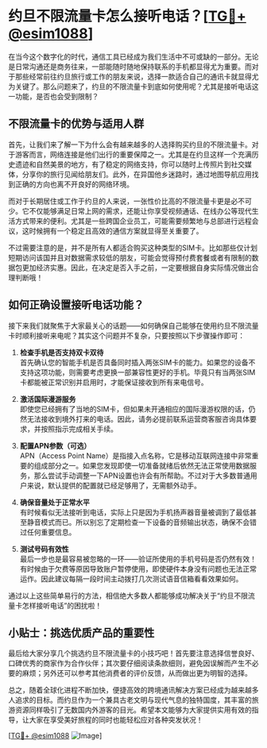 # 约旦不限流量卡怎么接听电话？[[TG💪+ @esim1088](https://t.me/s/esim1088)]

在当今这个数字化的时代，通信工具已经成为我们生活中不可或缺的一部分。无论是日常沟通还是商务往来，一部能随时随地保持联系的手机都显得尤为重要。而对于那些经常前往约旦旅行或工作的朋友来说，选择一款适合自己的通讯卡就显得尤为关键了。那么问题来了，约旦的不限流量卡到底如何使用呢？尤其是接听电话这一功能，是否也会受到限制？

## 不限流量卡的优势与适用人群

首先，让我们来了解一下为什么会有越来越多的人选择购买约旦的不限流量卡。对于游客而言，网络连接是他们出行的重要保障之一。尤其是在约旦这样一个充满历史遗迹和自然美景的地方，有了稳定的网络支持，你可以随时上传照片到社交媒体，分享你的旅行见闻给朋友们。此外，在异国他乡迷路时，通过地图导航应用找到正确的方向也离不开良好的网络环境。

而对于长期居住或工作于约旦的人来说，一张性价比高的不限流量卡更是必不可少。它不仅能够满足日常上网的需求，还能让你享受视频通话、在线办公等现代生活方式带来的便利。尤其是一些跨国企业员工，可能需要频繁地与总部进行远程会议，这时候拥有一个稳定且高效的通信方案就显得至关重要了。

不过需要注意的是，并不是所有人都适合购买这种类型的SIM卡。比如那些仅计划短期访问该国并且对数据需求较低的朋友，可能会觉得预付费套餐或者有限制的数据包更加经济实惠。因此，在决定是否入手之前，一定要根据自身实际情况做出合理判断哦！

## 如何正确设置接听电话功能？

接下来我们就聚焦于大家最关心的话题——如何确保自己能够在使用约旦不限流量卡时顺利接听来电呢？其实这个问题并不复杂，只要按照以下步骤操作即可：

1. **检查手机是否支持双卡双待**  
   首先确认您的智能手机是否具备同时插入两张SIM卡的能力。如果您的设备不支持这项功能，则需要考虑更换一部兼容性更好的手机。毕竟只有当两张SIM卡都能被正常识别并启用时，才能保证接收到所有来电信号。

2. **激活国际漫游服务**  
   即使您已经拥有了当地的SIM卡，但如果未开通相应的国际漫游权限的话，仍然无法接收到境外打来的电话。因此，请务必提前联系运营商客服咨询具体要求，并按照指示完成相关手续。

3. **配置APN参数（可选）**  
   APN（Access Point Name）是指接入点名称，它是移动互联网连接中非常重要的组成部分之一。如果您发现即使一切准备就绪后依然无法正常使用数据服务，那么尝试手动调整一下APN设置也许会有所帮助。不过对于大多数普通用户来说，默认提供的配置就已经足够用了，无需额外动手。

4. **确保音量处于正常水平**  
   有时候看似无法接听到电话，实际上只是因为手机扬声器音量被调到了最低甚至静音模式而已。所以别忘了定期检查一下设备的音频输出状态，确保不会错过任何重要信息。

5. **测试号码有效性**  
   最后一步也是最容易被忽略的一环——验证所使用的手机号码是否仍然有效！有时候由于欠费等原因导致账户暂停使用，即使硬件本身没有问题也无法正常运作。因此建议每隔一段时间主动拨打几次测试语音信箱看看效果如何。

通过以上这些简单易行的方法，相信绝大多数人都能够成功解决关于“约旦不限流量卡怎样接听电话”的困扰啦！

## 小贴士：挑选优质产品的重要性

最后给大家分享几个挑选约旦不限流量卡的小技巧吧！首先要注意选择信誉良好、口碑优秀的商家作为合作伙伴；其次要仔细阅读条款细则，避免因误解而产生不必要的麻烦；另外还可以参考其他消费者的评价反馈，从而做出更为明智的选择。

总之，随着全球化进程不断加快，便捷高效的跨境通讯解决方案已经成为越来越多人追求的目标。而约旦作为一个兼具古老文明与现代气息的独特国度，其丰富的旅游资源同样吸引了无数国内外游客的目光。希望本文能够为大家提供实用有效的指导，让大家在享受美好旅程的同时也能轻松应对各种突发状况！

[[TG💪+ @esim1088](https://t.me/s/esim1088) ![Image](https://i.postimg.cc/4NQfJmqS/Snipaste-2025-05-13-00-14-12.png)]